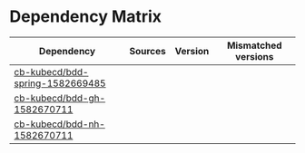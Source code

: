 # Dependency Matrix

Dependency | Sources | Version | Mismatched versions
---------- | ------- | ------- | -------------------
[cb-kubecd/bdd-spring-1582669485](https://github.com/cb-kubecd/bdd-spring-1582669485.git) |  | []() | 
[cb-kubecd/bdd-gh-1582670711](https://github.com/cb-kubecd/bdd-gh-1582670711.git) |  | []() | 
[cb-kubecd/bdd-nh-1582670711](https://github.com/cb-kubecd/bdd-nh-1582670711.git) |  | []() | 
